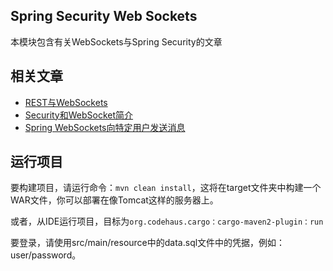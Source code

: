 ## Spring Security Web Sockets

本模块包含有关WebSockets与Spring Security的文章

## 相关文章

+ [REST与WebSockets](http://tu-yucheng.github.io/springsecurity/2023/05/17/rest-vs-websockets.html)
+ [Security和WebSocket简介](http://tu-yucheng.github.io/springsecurity/2023/05/17/spring-security-websockets.html)
+ [Spring WebSockets向特定用户发送消息](http://tu-yucheng.github.io/springsecurity/2023/05/17/spring-websockets-send-message-to-user.html)

## 运行项目

要构建项目，请运行命令：`mvn clean install`，这将在target文件夹中构建一个WAR文件，你可以部署在像Tomcat这样的服务器上。

或者，从IDE运行项目，目标为`org.codehaus.cargo：cargo-maven2-plugin：run`

要登录，请使用src/main/resource中的data.sql文件中的凭据，例如：user/password。